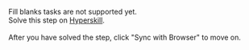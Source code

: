 Fill blanks tasks are not supported yet. <br>Solve this step on <a href="https://hyperskill.org/learn/step/32664">Hyperskill</a>. <br><br>After you have solved the step, click "Sync with Browser"  to move on.